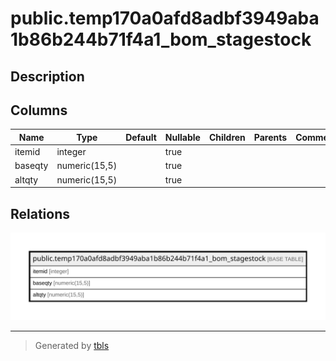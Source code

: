 # public.temp170a0afd8adbf3949aba1b86b244b71f4a1_bom_stagestock

## Description

## Columns

| Name | Type | Default | Nullable | Children | Parents | Comment |
| ---- | ---- | ------- | -------- | -------- | ------- | ------- |
| itemid | integer |  | true |  |  |  |
| baseqty | numeric(15,5) |  | true |  |  |  |
| altqty | numeric(15,5) |  | true |  |  |  |

## Relations

![er](public.temp170a0afd8adbf3949aba1b86b244b71f4a1_bom_stagestock.svg)

---

> Generated by [tbls](https://github.com/k1LoW/tbls)
